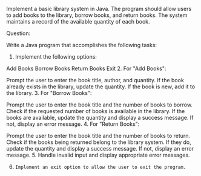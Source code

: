 Implement a basic library system in Java. The program should allow users to add books to the library, borrow books, and return books. The system maintains a record of the available quantity of each book.

Question:

Write a Java program that accomplishes the following tasks:

1. Implement the following options:

Add Books
Borrow Books
Return Books
Exit
2.     For "Add Books":

Prompt the user to enter the book title, author, and quantity.
If the book already exists in the library, update the quantity.
If the book is new, add it to the library.
3.     For "Borrow Books":

Prompt the user to enter the book title and the number of books to borrow.
Check if the requested number of books is available in the library.
If the books are available, update the quantity and display a success message.
If not, display an error message.
4.     For "Return Books":

Prompt the user to enter the book title and the number of books to return.
Check if the books being returned belong to the library system.
If they do, update the quantity and display a success message.
If not, display an error message.
5.     Handle invalid input and display appropriate error messages.

6.     Implement an exit option to allow the user to exit the program.
